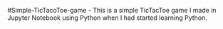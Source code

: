 #Simple-TicTacoToe-game - This is a simple TicTacToe game I made in Jupyter Notebook using Python when I had started learning Python.
